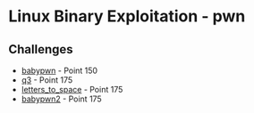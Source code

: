 # Linux Binary Exploitation - pwn

## Challenges

- [babypwn](/pwn/babypwn/README.md)  - Point 150  
- [q3](/pwn/q3/README.md)  - Point 175  
- [letters_to_space](/pwn/letters_to_space/README.md)  - Point 175  
- [babypwn2](/pwn/babypwn/README.MD)  - Point 175   
